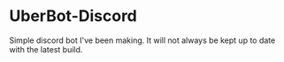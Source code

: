 # UberBot-Discord
Simple discord bot I've been making. It will not always be kept up to date with the latest build.
